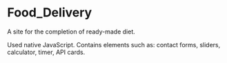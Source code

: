 # Food_Delivery
A site for the completion of ready-made diet.

Used native JavaScript.
Contains elements such as: contact forms, sliders, calculator, timer, API cards.
